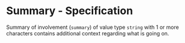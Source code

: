 # Summary - Specification

Summary of involvement (`summary`) of value type `string` with 1 or more
characters contains additional context regarding what is going on.
